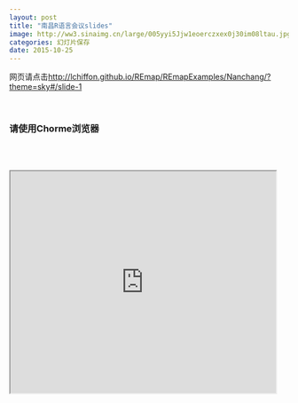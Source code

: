 ```yaml
---
layout: post
title: "南昌R语言会议slides"
image: http://ww3.sinaimg.cn/large/005yyi5Jjw1eoerczxex0j30im08ltau.jpg
categories: 幻灯片保存
date: 2015-10-25
---
```



网页请点击<http://lchiffon.github.io/REmap/REmapExamples/Nanchang/?theme=sky#/slide-1>


<br/>

### 请使用Chorme浏览器

<br/><br/>

<iframe src="http://lchiffon.github.io/REmap/REmapExamples/Nanchang/?theme=sky#/slide-1" height="400px" width="95%"></iframe>
